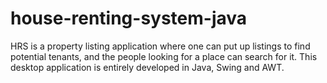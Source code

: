 # house-renting-system-java
HRS is a property listing application where one can put up listings to find potential tenants, and the people looking for a place can search for it. This desktop application is entirely developed in Java, Swing and AWT.
